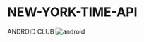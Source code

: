 # NEW-YORK-TIME-API
ANDROID CLUB
![android](https://user-images.githubusercontent.com/95639773/168727299-cf7e31a7-b67e-4c18-903b-e9e4f93a7963.png)


